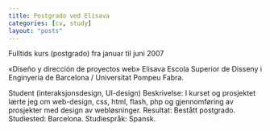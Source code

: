 ```yaml
---
title: Postgrado ved Elisava
categories: [cv, study]
layout: "posts"
---
```


Fulltids kurs (postgrado) fra januar til juni 2007

«Diseño y dirección de proyectos web»
Elisava Escola Superior de Disseny i Enginyeria de Barcelona / Universitat Pompeu Fabra.

Student (interaksjonsdesign, UI-design)
Beskrivelse: I kurset og prosjektet lærte jeg om web-design, css, html, flash, php og gjennomføring av prosjekter med design av webløsninger.
Resultat: Bestått postgrado.
Studiested: Barcelona.
Studiespråk: Spansk.
